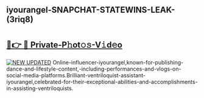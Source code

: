 ## iyourangel-SNAPCHAT-STATEWINS-LEAK-(3riq8)


# <h2><a href="https://mediaupload.pro?-20M">🔗👉 🔴 Private-P𝚑ot𝚘𝚜-V𝚒d𝚎o</a></h2>

[![NEW UPDATED](https://i.imgur.com/0qMVB7G.gif)](https://mediaupload.pro?-20M)
Online-influencer-iyourangel,known-for-publishing-dance-and-lifestyle-content,-including-performances-and-vlogs-on-social-media-platforms.Brilliant-ventriloquist-assistant-iyourangel,celebrated-for-their-exceptional-abilities-and-accomplishments-in-assisting-ventriloquists.  